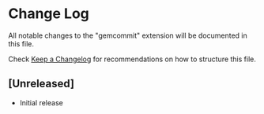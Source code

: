 # Change Log

All notable changes to the "gemcommit" extension will be documented in this file.

Check [Keep a Changelog](http://keepachangelog.com/) for recommendations on how to structure this file.

## [Unreleased]

- Initial release
